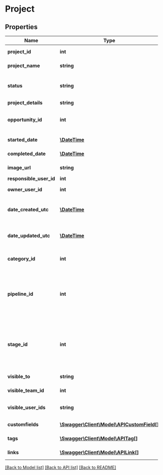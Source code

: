 # Project

## Properties
Name | Type | Description | Notes
------------ | ------------- | ------------- | -------------
**project_id** | **int** | Unique ID for the Project record | [optional] 
**project_name** | **string** | Name of the Project (required) | 
**status** | **string** | Status: Abandoned, Cancelled, Completed, Deferred, In Progress or Not Started | 
**project_details** | **string** | Details of the Project | [optional] 
**opportunity_id** | **int** | Unique ID for the Opportunity from which the Project may have been converted | [optional] 
**started_date** | [**\DateTime**](\DateTime.md) | Date Project started, in YYYY-MM-DD format | [optional] 
**completed_date** | [**\DateTime**](\DateTime.md) | Date Project completed, in YYYY-MM-DD format | [optional] 
**image_url** | **string** | URL of the Image for the Project | [optional] 
**responsible_user_id** | **int** | Responsible user ID | [optional] 
**owner_user_id** | **int** | User ID of the Project record owner | [optional] 
**date_created_utc** | [**\DateTime**](\DateTime.md) | Date and time Project record created, as Coordinated Universal Time | [optional] 
**date_updated_utc** | [**\DateTime**](\DateTime.md) | Date and time Project record updated, as Coordinated Universal Time | [optional] 
**category_id** | **int** | The Category ID of the Project, if it has been assigned to one. | [optional] 
**pipeline_id** | **int** | The Pipeline ID that the Project is in, if it has been assigned to one. Note: This is a read-only field, to update the Pipeline please use the /Projects/{id}/Pipeline endpoint. | [optional] 
**stage_id** | **int** | The Stage ID of the Stage the Project is in, if it has been assigned to one. Note: This is a read-only field, to update the Pipeline Stage please use the /Projects/{id}/PipelineStage endpoint. | [optional] 
**visible_to** | **string** | Visible To: Everyone, Owner, Team or Individuals | [optional] 
**visible_team_id** | **int** | If VISIBLE_TO is &#39;Team&#39;, the TEAM_ID | [optional] 
**visible_user_ids** | **string** | If VISIBLE_TO is &#39;Individuals&#39;, a comma separated list of user IDs | [optional] 
**customfields** | [**\Swagger\Client\Model\APICustomField[]**](APICustomField.md) | Set of Custom Fields attached to the Project | [optional] 
**tags** | [**\Swagger\Client\Model\APITag[]**](APITag.md) | Set of Tags attached to the Project | [optional] 
**links** | [**\Swagger\Client\Model\APILink[]**](APILink.md) | Set of Links attached to the Project | [optional] 

[[Back to Model list]](../README.md#documentation-for-models) [[Back to API list]](../README.md#documentation-for-api-endpoints) [[Back to README]](../README.md)



